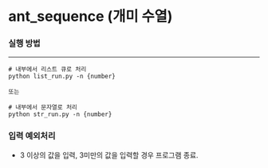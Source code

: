 # ant_sequence (개미 수열)
### 실행 방법
---

```
# 내부에서 리스트 큐로 처리
python list_run.py -n {number}

또는

# 내부에서 문자열로 처리
python str_run.py -n {number}
```

### 입력 예외처리
- 3 이상의 값을 입력, 3미만의 값을 입력할 경우 프로그램 종료.